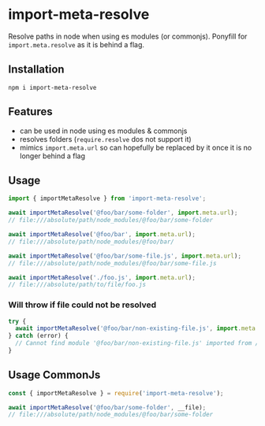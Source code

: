 # import-meta-resolve

Resolve paths in node when using es modules (or commonjs). Ponyfill for `import.meta.resolve` as it is behind a flag.

## Installation

```
npm i import-meta-resolve
```

## Features

- can be used in node using es modules & commonjs
- resolves folders (`require.resolve` dos not support it)
- mimics `import.meta.url` so can hopefully be replaced by it once it is no longer behind a flag

## Usage

```js
import { importMetaResolve } from 'import-meta-resolve';

await importMetaResolve('@foo/bar/some-folder', import.meta.url);
// file:///absolute/path/node_modules/@foo/bar/some-folder

await importMetaResolve('@foo/bar', import.meta.url);
// file:///absolute/path/node_modules/@foo/bar/

await importMetaResolve('@foo/bar/some-file.js', import.meta.url);
// file:///absolute/path/node_modules/@foo/bar/some-file.js

await importMetaResolve('./foo.js', import.meta.url);
// file:///absolute/path/to/file/foo.js
```

### Will throw if file could not be resolved

```js
try {
  await importMetaResolve('@foo/bar/non-existing-file.js', import.meta.url);
} catch (error) {
  // Cannot find module '@foo/bar/non-existing-file.js' imported from /absolute/path/to/current/file.js
}
```

## Usage CommonJs

```js
const { importMetaResolve } = require('import-meta-resolve');

await importMetaResolve('@foo/bar/some-folder', __file);
// file:///absolute/path/node_modules/@foo/bar/some-folder
```
